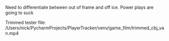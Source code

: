 Need to differentiate between out of frame and off ice. 
Power plays are going to suck 

Trimmed tester file: 
/Users/nick/PycharmProjects/PlayerTracker/venv/game_film/trimmed_cbj_van.mp4